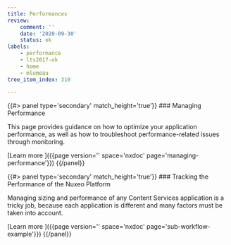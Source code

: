```yaml
---
title: Performances
review:
    comment: ''
    date: '2020-09-30'
    status: ok
labels:
    - performance
    - lts2017-ok
    - home
    - mlumeau
tree_item_index: 310

---
```

<div class="row" data-equalizer data-equalize-on="medium">
<div class="column medium-6">
{{#> panel type='secondary' match_height='true'}}
### Managing Performance

This page provides guidance on how to optimize your application performance, as well as how to troubleshoot performance-related issues through monitoring.

[Learn more&nbsp;<i class="fa fa-long-arrow-right" aria-hidden="true"></i>]({{page version='' space='nxdoc' page='managing-performance'}})
{{/panel}}
</div>

<div class="column medium-6">
{{#> panel type='secondary' match_height='true'}}
### Tracking the Performance of the Nuxeo Platform

Managing sizing and performance of any Content Services application is a tricky job, because each application is different and many factors must be taken into account.

[Learn more&nbsp;<i class="fa fa-long-arrow-right" aria-hidden="true"></i>]({{page version='' space='nxdoc' page='sub-workflow-example'}})
{{/panel}}
</div>

</div>
